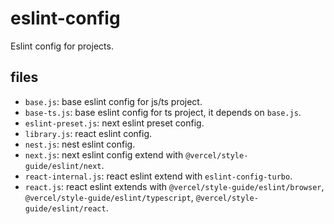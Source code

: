 # eslint-config

Eslint config for projects.

## files

- `base.js`: base eslint config for js/ts project.
- `base-ts.js`: base eslint config for ts project, it depends on `base.js`.
- `eslint-preset.js`: next eslint preset config.
- `library.js`: react eslint config.
- `nest.js`: nest eslint config.
- `next.js`: next eslint config extend with `@vercel/style-guide/eslint/next`.
- `react-internal.js`: react eslint extend with `eslint-config-turbo`.
- `react.js`: react eslint extends with `@vercel/style-guide/eslint/browser`, `@vercel/style-guide/eslint/typescript`, `@vercel/style-guide/eslint/react`.
